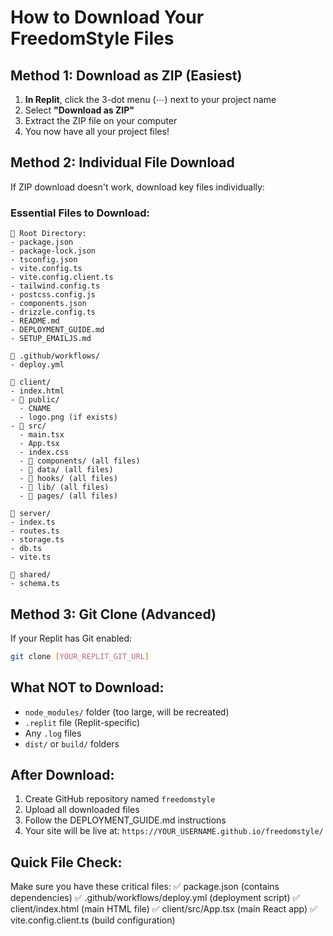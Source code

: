 # How to Download Your FreedomStyle Files

## Method 1: Download as ZIP (Easiest)

1. **In Replit**, click the 3-dot menu (⋯) next to your project name
2. Select **"Download as ZIP"**
3. Extract the ZIP file on your computer
4. You now have all your project files!

## Method 2: Individual File Download

If ZIP download doesn't work, download key files individually:

### Essential Files to Download:
```
📁 Root Directory:
- package.json
- package-lock.json
- tsconfig.json
- vite.config.ts
- vite.config.client.ts
- tailwind.config.ts
- postcss.config.js
- components.json
- drizzle.config.ts
- README.md
- DEPLOYMENT_GUIDE.md
- SETUP_EMAILJS.md

📁 .github/workflows/
- deploy.yml

📁 client/
- index.html
- 📁 public/
  - CNAME
  - logo.png (if exists)
- 📁 src/
  - main.tsx
  - App.tsx
  - index.css
  - 📁 components/ (all files)
  - 📁 data/ (all files)
  - 📁 hooks/ (all files)
  - 📁 lib/ (all files)
  - 📁 pages/ (all files)

📁 server/
- index.ts
- routes.ts
- storage.ts
- db.ts
- vite.ts

📁 shared/
- schema.ts
```

## Method 3: Git Clone (Advanced)

If your Replit has Git enabled:
```bash
git clone [YOUR_REPLIT_GIT_URL]
```

## What NOT to Download:
- `node_modules/` folder (too large, will be recreated)
- `.replit` file (Replit-specific)
- Any `.log` files
- `dist/` or `build/` folders

## After Download:

1. Create GitHub repository named `freedomstyle`
2. Upload all downloaded files
3. Follow the DEPLOYMENT_GUIDE.md instructions
4. Your site will be live at: `https://YOUR_USERNAME.github.io/freedomstyle/`

## Quick File Check:
Make sure you have these critical files:
✅ package.json (contains dependencies)
✅ .github/workflows/deploy.yml (deployment script)
✅ client/index.html (main HTML file)
✅ client/src/App.tsx (main React app)
✅ vite.config.client.ts (build configuration)